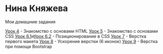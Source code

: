 # Нина Княжева

Мои домашние задания

[Урок 4](ninaknyazheva.github.io/lesson_4/src/index.html "Перейти по ссылке") - Знакомство с основами HTML
[Урок 5](ninaknyazheva.github.io/lesson_5/src/index.html "Перейти по ссылке") - Знакомство с основами CSS
[Урок 6.1](ninaknyazheva.github.io/lesson_6/1/src/index.html "Перейти по ссылке")и[Урок 6.2](ninaknyazheva.github.io/lesson_6/2/src/index.html "Перейти по ссылке") - Позиционирование в CSS
[Урок 7](ninaknyazheva.github.io/lesson_7/src/index.html "Перейти по ссылке") - Верстка первого макета
[Урок 8](ninaknyazheva.github.io/lesson_8/src/index.html "Перейти по ссылке") - Ускорение верстки (6 иконок)
[Урок 9](ninaknyazheva.github.io/lesson_9/src/index.html "Перейти по ссылке") - Верстка при помощи Bootstrap

